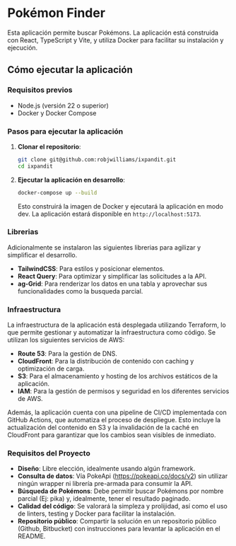 # Pokémon Finder

Esta aplicación permite buscar Pokémons. La aplicación está construida con React, TypeScript y Vite, y utiliza Docker para facilitar su instalación y ejecución.

## Cómo ejecutar la aplicación

### Requisitos previos

- Node.js (versión 22 o superior)
- Docker y Docker Compose

### Pasos para ejecutar la aplicación

1. **Clonar el repositorio**:

   ```sh
   git clone git@github.com:robjwilliams/ixpandit.git
   cd ixpandit
   ```

2. **Ejecutar la aplicación en desarrollo**:

   ```sh
   docker-compose up --build
   ```

   Esto construirá la imagen de Docker y ejecutará la aplicación en modo dev. La aplicación estará disponible en `http://localhost:5173`.

### Librerias

Adicionalmente se instalaron las siguientes librerias para agilizar y simplificar el desarrollo.

- **TailwindCSS**: Para estilos y posicionar elementos.
- **React Query**: Para optimizar y simplificar las solicitudes a la API.
- **ag-Grid**: Para renderizar los datos en una tabla y aprovechar sus funcionalidades como la busqueda parcial.

### Infraestructura

La infraestructura de la aplicación está desplegada utilizando Terraform, lo que permite gestionar y automatizar la infraestructura como código. Se utilizan los siguientes servicios de AWS:

- **Route 53**: Para la gestión de DNS.
- **CloudFront**: Para la distribución de contenido con caching y optimización de carga.
- **S3**: Para el almacenamiento y hosting de los archivos estáticos de la aplicación.
- **IAM**: Para la gestión de permisos y seguridad en los diferentes servicios de AWS.

Además, la aplicación cuenta con una pipeline de CI/CD implementada con GitHub Actions, que automatiza el proceso de despliegue. Esto incluye la actualización del contenido en S3 y la invalidación de la caché en CloudFront para garantizar que los cambios sean visibles de inmediato.

### Requisitos del Proyecto

- **Diseño**: Libre elección, idealmente usando algún framework.
- **Consulta de datos**: Vía PokeApi (https://pokeapi.co/docs/v2) sin utilizar ningún wrapper ni librería pre-armada para consumir la API.
- **Búsqueda de Pokémons**: Debe permitir buscar Pokémons por nombre parcial (Ej: pika) y, idealmente, tener el resultado paginado.
- **Calidad del código**: Se valorará la simpleza y prolijidad, así como el uso de linters, testing y Docker para facilitar la instalación.
- **Repositorio público**: Compartir la solución en un repositorio público (Github, Bitbucket) con instrucciones para levantar la aplicación en el README.

